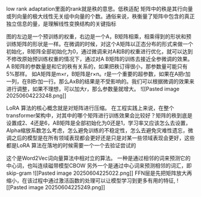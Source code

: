 low rank adaptation里面的rank就是秩的意思。低秩适配
矩阵中的秩是其行向量或列向量的极大线性无关组中向量的个数。通俗来说，秩衡量了矩阵中包含的真正独立信息的量，是理解线性变换结构的关键指标

图的左边是一个预训练的权重，右边是一个A，B矩阵相乘，相乘得到的形状和预训练矩阵的形状是一样。在微调的时候，对这个A矩阵以正态分布的形式来做一个初始化，B矩阵全部初始化为0，通过微调来对A和B的权重进行优化，就可以达到不修改原始预训练权重的情况下，通过对A B矩阵的训练去接近全参微调的效果。A B矩阵的参数量是和它的秩有关系的，如果把秩订得很小，那参数量可能只有5%那样。
如A矩阵是m×r，B矩阵是r×n。r是一个重要的超参数，如果在A把r加一列，在B把r加一行。那么AxB的结果是不受影响的。我们可以根据微调的效果来进行调整，如果不理想，可以加大r，那么参数量就增大。
![[Pasted image 20250604223248.png]]

LoRA 算法的核心概念就是对矩阵进行压缩。
在工程实践上来说，在整个transformer架构中，对其中的哪个矩阵进行训练效果会比较好？矩阵的秩到底是设置成2、4还是6，AB矩阵是全部初始化为0还是1，学习率又应该怎么去设置，Alpha缩放系数怎么考虑，怎么避免训练的不稳定性，怎么去避免灾难性遗忘，微调之后的模型是在所有领域表现都会更好还是只是对某一些领域表现会更好，这些都是LoRA 算法在落地的时候需要一个一个去验证尝试的

这个是Word2Vec词向量算法中相对立的算法。
一种是通过相邻的词来预测它的中心词，也叫连续磁带模型CBOW
另外一个是通过中心词来预测相邻的词汇，即skip-gram
![[Pasted image 20250604225022.png]]
FFN层是先把矩阵放大再缩小，在该过程中通过激活函数的处理可以让模型学习到更多有用的特征,
![[Pasted image 20250604225249.png]]